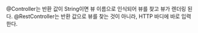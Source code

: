 @Controller는 반환 값이 String이면 뷰 이름으로 인식되어 뷰를 찾고 뷰가 렌더링 된다.
@RestController는 반환 값으로 뷰를 찾는 것이 아니라, HTTP 바디에 바로 입력한다.
